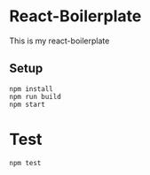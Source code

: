 # React-Boilerplate
This is my react-boilerplate

## Setup
```
npm install
npm run build
npm start
```

# Test
```
npm test
```
